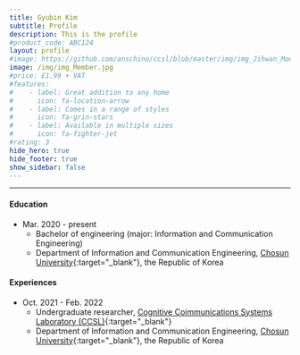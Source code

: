 ```yaml
---
title: Gyubin Kim
subtitle: Profile
description: This is the profile
#product_code: ABC124
layout: profile
#image: https://github.com/anschino/ccsl/blob/master/img/img_Jihwan_Moon.jpg?raw=true
image: /img/img_Member.jpg
#price: £1.99 + VAT
#features:
#    - label: Great addition to any home
#      icon: fa-location-arrow
#    - label: Comes in a range of styles
#      icon: fa-grin-stars
#    - label: Available in multiple sizes
#      icon: fa-fighter-jet
#rating: 3
hide_hero: true
hide_footer: true
show_sidebar: false
---
```


--------------------------------------------------

#### Education
* Mar. 2020	-	present
  * Bachelor of engineering (major: Information and Communication Engineering)
  * Department of Information and Communication Engineering, [Chosun University](http://www.chosun.ac.kr/){:target="_blank"}, the Republic of Korea   

#### Experiences
* Oct. 2021 - Feb. 2022
  * Undergraduate researcher, [Cognitive Coimmunications Systems Laboratory (CCSL)](https://anschino.github.io/ccsl){:target="_blank"}
  * Department of Information and Communication Engineering, [Chosun University](http://www.chosun.ac.kr/){:target="_blank"}, the Republic of Korea   

